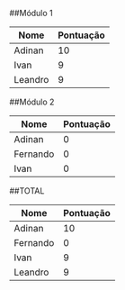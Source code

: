 ##Módulo 1

|Nome    |Pontuação|
|--------|---------|
|Adinan  |       10|
|Ivan    |        9|
|Leandro |        9|

##Módulo 2

|Nome    |Pontuação|
|--------|---------|
|Adinan  |        0|
|Fernando|        0|
|Ivan    |        0|

##TOTAL

|Nome    |Pontuação|
|--------|---------|
|Adinan  |       10|
|Fernando|        0|
|Ivan    |        9|
|Leandro |        9|
